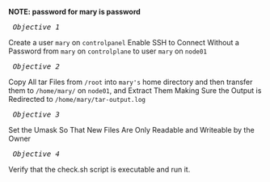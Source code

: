 **NOTE: password for mary is password**

*_<pre> Objective 1 </pre>_*
Create a user `mary` on `controlpanel` Enable SSH to Connect Without a Password from `mary` on `controlplane` to user `mary` on `node01`

*_<pre> Objective 2 </pre>_*
Copy All tar Files from `/root` into `mary's` home directory and then transfer them to `/home/mary/` on `node01`, and Extract Them Making Sure the Output is Redirected to `/home/mary/tar-output.log` 


*_<pre> Objective 3 </pre>_*
Set the Umask So That New Files Are Only Readable and Writeable by the Owner

*_<pre> Objective 4 </pre>_*
Verify that the check.sh script is executable and run it. 
